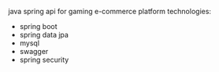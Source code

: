java spring api for gaming e-commerce platform
technologies:
- spring boot
- spring data jpa
- mysql
- swagger
- spring security
